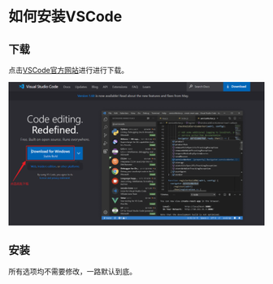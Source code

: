 # 如何安装VSCode

## 下载

点击[VSCode官方网站](https://code.visualstudio.com/)进行进行下载。

![img.png](./images/点击下载.png)

## 安装
所有选项均不需要修改，一路默认到底。